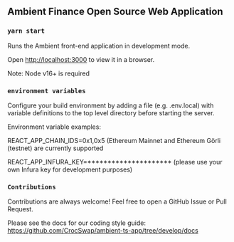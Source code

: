 ## Ambient Finance Open Source Web Application

### `yarn start`

Runs the Ambient front-end application in development mode.

Open [http://localhost:3000](http://localhost:3000) to view it in a browser.

Note: Node v16+ is required

### `environment variables` 

Configure your build environment by adding a file (e.g. .env.local) with variable definitions to the top level directory before starting the server.

Environment variable examples:

REACT_APP_CHAIN_IDS=0x1,0x5 (Ethereum Mainnet and Ethereum Görli (testnet) are currently supported

REACT_APP_INFURA_KEY=********************* (please use your own Infura key for development purposes)

### `Contributions` 

Contributions are always welcome! Feel free to open a GitHub Issue or Pull Request.

Please see the docs for our coding style guide: https://github.com/CrocSwap/ambient-ts-app/tree/develop/docs
